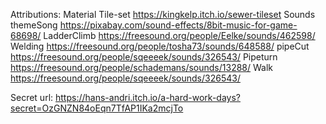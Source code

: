 Attributions:
Material
Tile-set https://kingkelp.itch.io/sewer-tileset 
Sounds
themeSong https://pixabay.com/sound-effects/8bit-music-for-game-68698/ 
LadderClimb https://freesound.org/people/Eelke/sounds/462598/ 
Welding https://freesound.org/people/tosha73/sounds/648588/ 
pipeCut https://freesound.org/people/sqeeeek/sounds/326543/ 
Pipeturn https://freesound.org/people/schademans/sounds/13288/
Walk https://freesound.org/people/sqeeeek/sounds/326543/

Secret url: https://hans-andri.itch.io/a-hard-work-days?secret=OzGNZN84oEqn7TfAP1IKa2mcjTo